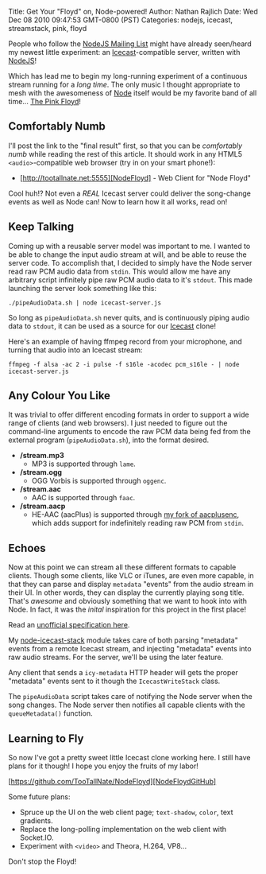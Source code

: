 Title: Get Your "Floyd" on, Node-powered!
Author: Nathan Rajlich
Date: Wed Dec 08 2010 09:47:53 GMT-0800 (PST)
Categories: nodejs, icecast, streamstack, pink, floyd


People who follow the [NodeJS Mailing List][MailingList] might have already
seen/heard my newest little experiment:
an [Icecast][]-compatible server, written with [NodeJS][]!

Which has lead me to begin my long-running experiment of a continuous stream
running for a _long time_. The only music I thought appropriate to mesh with
the awesomeness of [Node][NodeJS] itself would be my favorite band of all time...
[The Pink Floyd][Pink Floyd]!


## Comfortably Numb

I'll post the link to the "final result" first, so that you can be _comfortably numb_
while reading the rest of this article. It should work in any HTML5
`<audio>`-compatible web browser (try in on your smart phone!):

 * [http://tootallnate.net:5555][NodeFloyd] - Web Client for "Node Floyd"

Cool huh!? Not even a _REAL_ Icecast server could deliver the song-change
events as well as Node can! Now to learn how it all works, read on!


## Keep Talking

Coming up with a reusable server model was important to me. I wanted to be
able to change the input audio stream at will, and be able to reuse the server
code. To accomplish that, I decided to simply have the Node server read raw
PCM audio data from `stdin`. This would allow me have any arbitrary script
infinitely pipe raw PCM audio data to it's `stdout`. This made launching the
server look something like this:

    ./pipeAudioData.sh | node icecast-server.js
    
So long as `pipeAudioData.sh` never quits, and is continuously piping audio
data to `stdout`, it can be used as a source for our [Icecast][] clone!

Here's an example of having ffmpeg record from your microphone, and turning
that audio into an Icecast stream:

    ffmpeg -f alsa -ac 2 -i pulse -f s16le -acodec pcm_s16le - | node icecast-server.js


## Any Colour You Like

It was trivial to offer different encoding formats in order to support a wide
range of clients (and web browsers). I just needed to figure out the
command-line arguments to encode the raw PCM data being fed from the external
program (`pipeAudioData.sh`), into the format desired.

 * __/stream.mp3__
   - MP3 is supported through `lame`.
 * __/stream.ogg__
   - OGG Vorbis is supported through `oggenc`.
 * __/stream.aac__
   - AAC is supported through `faac`.
 * __/stream.aacp__
   - HE-AAC (aacPlus) is supported through [my fork of aacplusenc][aacplusenc],
   which adds support for indefinitely reading raw PCM from `stdin`.


## Echoes

Now at this point we can stream all these different formats to capable clients.
Though some clients, like VLC or iTunes, are even more capable, in that they
can parse and display `metadata` "events" from the audio stream in their UI.
In other words, they can display the currently playing song title. That's
_awesome_ and obviously something that we want to hook into with Node. In fact,
it was the _inital_ inspiration for this project in the first place!

Read an [unofficial specification here](http://www.smackfu.com/stuff/programming/shoutcast.html).

My [node-icecast-stack][icecast-stack] module takes care of both parsing
"metadata" events from a remote Icecast stream, and injecting "metadata" events
into raw audio streams. For the server, we'll be using the later feature.

Any client that sends a `icy-metadata` HTTP header will gets the proper
"metadata" events sent to it though the `IcecastWriteStack` class.

The `pipeAudioData` script takes care of notifying the Node server when the
song changes. The Node server then notifies all capable clients with the
`queueMetadata()` function.


## Learning to Fly

So now I've got a pretty sweet little Icecast clone working here. I still have
plans for it though! I hope you enjoy the fruits of my labor!

[https://github.com/TooTallNate/NodeFloyd][NodeFloydGitHub]

Some future plans:

  * Spruce up the UI on the web client page; `text-shadow`, `color`, text gradients.
  * Replace the long-polling implementation on the web client with Socket.IO.
  * Experiment with `<video>` and Theora, H.264, VP8...

Don't stop the Floyd!


[NodeJS]: http://nodejs.org/
[Icecast]: http://en.wikipedia.org/wiki/Icecast
[NodeFloyd]: http://tootallnate.net:5555/
[NodeFloydGitHub]: https://github.com/TooTallNate/NodeFloyd
[Pink Floyd]: http://en.wikipedia.org/wiki/Pink_Floyd
[aacplusenc]: https://github.com/TooTallNate/aacplusenc
[MailingList]: http://groups.google.com/group/nodejs/browse_thread/thread/1c0c1eb27aaf6534
[icecast-stack]: https://github.com/TooTallNate/node-icecast-stack
